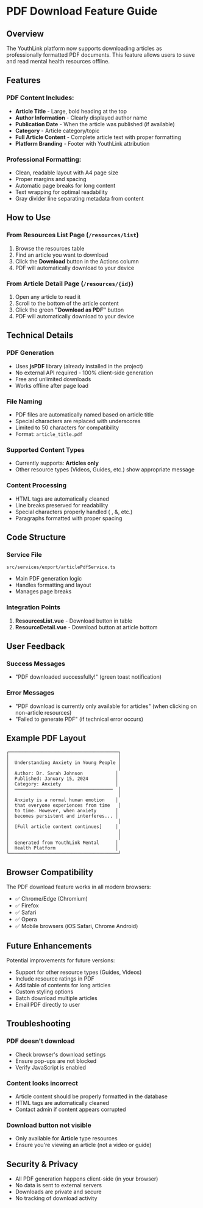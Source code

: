 # PDF Download Feature Guide

## Overview

The YouthLink platform now supports downloading articles as professionally formatted PDF documents. This feature allows users to save and read mental health resources offline.

## Features

### PDF Content Includes:
- **Article Title** - Large, bold heading at the top
- **Author Information** - Clearly displayed author name
- **Publication Date** - When the article was published (if available)
- **Category** - Article category/topic
- **Full Article Content** - Complete article text with proper formatting
- **Platform Branding** - Footer with YouthLink attribution

### Professional Formatting:
- Clean, readable layout with A4 page size
- Proper margins and spacing
- Automatic page breaks for long content
- Text wrapping for optimal readability
- Gray divider line separating metadata from content

## How to Use

### From Resources List Page (`/resources/list`)
1. Browse the resources table
2. Find an article you want to download
3. Click the **Download** button  in the Actions column
4. PDF will automatically download to your device

### From Article Detail Page (`/resources/{id}`)
1. Open any article to read it
2. Scroll to the bottom of the article content
3. Click the green **"Download as PDF"** button
4. PDF will automatically download to your device

## Technical Details

### PDF Generation
- Uses **jsPDF** library (already installed in the project)
- No external API required - 100% client-side generation
- Free and unlimited downloads
- Works offline after page load

### File Naming
- PDF files are automatically named based on article title
- Special characters are replaced with underscores
- Limited to 50 characters for compatibility
- Format: `article_title.pdf`

### Supported Content Types
- Currently supports: **Articles only**
- Other resource types (Videos, Guides, etc.) show appropriate message

### Content Processing
- HTML tags are automatically cleaned
- Line breaks preserved for readability
- Special characters properly handled (&nbsp;, &amp;, etc.)
- Paragraphs formatted with proper spacing

## Code Structure

### Service File
`src/services/export/articlePdfService.ts`
- Main PDF generation logic
- Handles formatting and layout
- Manages page breaks

### Integration Points
1. **ResourcesList.vue** - Download button in table
2. **ResourceDetail.vue** - Download button at article bottom

## User Feedback

### Success Messages
- "PDF downloaded successfully!" (green toast notification)

### Error Messages
- "PDF download is currently only available for articles" (when clicking on non-article resources)
- "Failed to generate PDF" (if technical error occurs)

## Example PDF Layout

```
┌────────────────────────────────────────┐
│                                        │
│  Understanding Anxiety in Young People │
│                                        │
│  Author: Dr. Sarah Johnson            │
│  Published: January 15, 2024          │
│  Category: Anxiety                    │
│  ────────────────────────────────────  │
│                                        │
│  Anxiety is a normal human emotion    │
│  that everyone experiences from time   │
│  to time. However, when anxiety       │
│  becomes persistent and interferes... │
│                                        │
│  [Full article content continues]     │
│                                        │
│                                        │
│  Generated from YouthLink Mental      │
│  Health Platform                      │
└────────────────────────────────────────┘
```

## Browser Compatibility

The PDF download feature works in all modern browsers:
- ✅ Chrome/Edge (Chromium)
- ✅ Firefox
- ✅ Safari
- ✅ Opera
- ✅ Mobile browsers (iOS Safari, Chrome Android)

## Future Enhancements

Potential improvements for future versions:
- Support for other resource types (Guides, Videos)
- Include resource ratings in PDF
- Add table of contents for long articles
- Custom styling options
- Batch download multiple articles
- Email PDF directly to user

## Troubleshooting

### PDF doesn't download
- Check browser's download settings
- Ensure pop-ups are not blocked
- Verify JavaScript is enabled

### Content looks incorrect
- Article content should be properly formatted in the database
- HTML tags are automatically cleaned
- Contact admin if content appears corrupted

### Download button not visible
- Only available for **Article** type resources
- Ensure you're viewing an article (not a video or guide)

## Security & Privacy

- All PDF generation happens client-side (in your browser)
- No data is sent to external servers
- Downloads are private and secure
- No tracking of download activity
